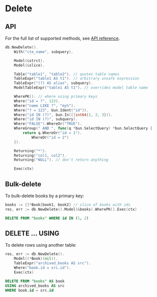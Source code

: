 # Delete

## API

For the full list of supported methods, see
[API reference](https://pkg.go.dev/github.com/uptrace/bun#DeleteQuery).

```go
db.NewDelete().
    With("cte_name", subquery).

    Model(&strct).
    Model(&slice).

    Table("table1", "table2"). // quotes table names
    TableExpr("table1 AS t1"). // arbitrary unsafe expression
    TableExpr("(?) AS alias", subquery).
    ModelTableExpr("table1 AS t1"). // overrides model table name

    WherePK(). // where using primary keys
    Where("id = ?", 123).
    Where("name LIKE ?", "my%").
    Where("? = 123", bun.Ident("id")).
    Where("id IN (?)", bun.In([]int64{1, 2, 3})).
    Where("id IN (?)", subquery).
    Where("FALSE").WhereOr("TRUE").
    WhereGroup(" AND ", func(q *bun.SelectQuery) *bun.SelectQuery {
        return q.WhereOr("id = 1").
            WhereOr("id = 2")
    }).

    Returning("*").
    Returning("col1, col2").
    Returning("NULL"). // don't return anything

    Exec(ctx)
```

## Bulk-delete

To bulk-delete books by a primary key:

```go
books := []*Book{book1, book2} // slice of books with ids
res, err := db.NewDelete().Model(&books).WherePK().Exec(ctx)
```

```sql
DELETE FROM "books" WHERE id IN (1, 2)
```

## DELETE ... USING

To delete rows using another table:

```go
res, err := db.NewDelete().
    Model((*Book)(nil)).
    TableExpr("archived_books AS src").
    Where("book.id = src.id").
    Exec(ctx)
```

```sql
DELETE FROM "books" AS book
USING archived_books AS src
WHERE book.id = src.id
```
